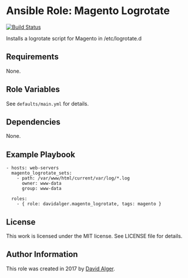 # Ansible Role: Magento Logrotate

[![Build Status](https://travis-ci.com/davidalger/ansible-role-magento-logrotate.svg?branch=master)](https://travis-ci.com/davidalger/ansible-role-magento-logrotate)

Installs a logrotate script for Magento in /etc/logrotate.d

## Requirements

None.

## Role Variables

See `defaults/main.yml` for details.

## Dependencies

None.

## Example Playbook

    - hosts: web-servers
      magento_logrotate_sets:
        - path: /var/www/html/current/var/log/*.log
          owner: www-data
          group: www-data
    
      roles:
        - { role: davidalger.magento_logrotate, tags: magento }

## License

This work is licensed under the MIT license. See LICENSE file for details.

## Author Information

This role was created in 2017 by [David Alger](http://davidalger.com/).
